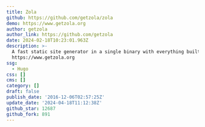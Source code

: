 ```yaml
---
title: Zola
github: https://github.com/getzola/zola
demo: https://www.getzola.org
author: getzola
author_link: https://github.com/getzola
date: 2024-02-18T10:23:01.963Z
description: >-
  A fast static site generator in a single binary with everything built-in.
  https://www.getzola.org
ssg:
  - Hugo
css: []
cms: []
category: []
draft: false
publish_date: '2016-12-06T02:57:25Z'
update_date: '2024-04-18T11:12:38Z'
github_star: 12687
github_fork: 891
---
```

